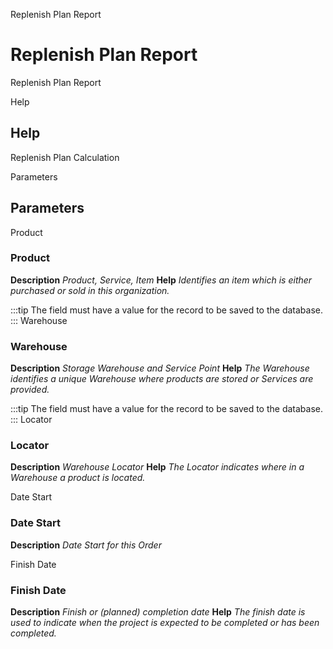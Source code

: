 
Replenish Plan Report
# Replenish Plan Report


Replenish Plan Report

Help
## Help

Replenish Plan Calculation

Parameters
## Parameters


Product
### Product

**Description**
 *Product, Service, Item*
**Help**
 *Identifies an item which is either purchased or sold in this organization.*

:::tip
The field must have a value for the record to be saved to the database.
:::
Warehouse
### Warehouse

**Description**
 *Storage Warehouse and Service Point*
**Help**
 *The Warehouse identifies a unique Warehouse where products are stored or Services are provided.*

:::tip
The field must have a value for the record to be saved to the database.
:::
Locator
### Locator

**Description**
 *Warehouse Locator*
**Help**
 *The Locator indicates where in a Warehouse a product is located.*

Date Start
### Date Start

**Description**
 *Date Start for this Order*

Finish Date
### Finish Date

**Description**
 *Finish or (planned) completion date*
**Help**
 *The finish date is used to indicate when the project is expected to be completed or has been completed.*

